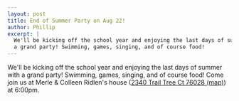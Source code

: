```yaml
---
layout: post
title: End of Summer Party on Aug 22!
author: Phillip
excerpt: |
  We'll be kicking off the school year and enjoying the last days of summer with
  a grand party! Swimming, games, singing, and of course food!
---
```


We'll be kicking off the school year and enjoying the last days of summer with a
grand party! Swimming, games, singing, and of course food! Come join us at Merle
& Colleen Ridlen's house ([2340 Trail Tree Ct 76028 (map)][map]) at 6:00pm.

[map]: http://goo.gl/maps/i6Sf